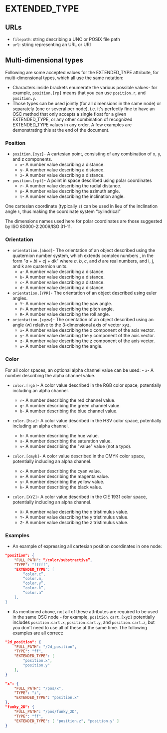 # EXTENDED_TYPE

## URLs

- `filepath`: string describing a UNC or POSIX file path
- `url`: string representing an URL or URI

## Multi-dimensional types

Following are some accepted values for the EXTENDED_TYPE attribute, for multi-dimensional types, which all use the same notation:
- Characters inside brackets enumerate the various possible values- for example, `position.[rp]` means that you can use `position.r`, and `position.y`.
-  Those types can be used jointly (for all dimensions in the same node) or separately (one or several per node), i.e. it's perfectly fine to have an OSC method that only accepts a single float for a given EXTENDED_TYPE, or any other combination of recognized EXTENDED_TYPE values in any order. A few examples are demonstrating this at the end of the document.


### Position

- `position.[xyz]`- A cartesian point, consisting of any combination of x, y, and z components.
  - `x`- A number value describing a distance.
  - `y`- A number value describing a distance.
  - `z`- A number value describing a distance.
- `position.[rpt]`- A point in space described using polar coordinates
  - `r`- A number value describing the radial distance.
  - `p`- A number value describing the azimuth angle.
  - `t`- A number value describing the inclination angle.

One cartesian coordinate (typically `z`) can be used in lieu of the inclination angle `t`, thus making the coordinate system “cylindrical”

The dimensions names used here for polar coordinates are those suggested by ISO 80000-2:2009/ISO 31-11.


### Orientation

- `orientation.[abcd]`- The orientation of an object described using the quaternion number system, which extends complex numbers , in the form "*a* + *b*i + *c*j + *d*k" where *a*, *b*, *c*, and *d* are real numbers, and i, j, and k are quaternion units.
  - `a`- A number value describing a distance.
  - `b`- A number value describing a distance.
  - `c`- A number value describing a distance.
  - `d`- A number value describing a distance.
- `orientation.[YPR]`- The orientation of an object described using euler angles.
  - `Y`- A number value describing the yaw angle.
  - `P`- A number value describing the pitch angle.
  - `R`- A number value describing the roll angle.
- `orientation.[xyzw]`- The orientation of an object described using an angle (w) relative to the 3-dimensional axis of vector xyz.
  - `x`- A number value describing the x component of the axis vector.
  - `y`- A number value describing the y component of the axis vector.
  - `z`- A number value describing the z component of the axis vector.
  - `w`- A number value describing the angle.

### Color

For all color spaces, an optional alpha channel value can be used:
 	- `a`- A number describing the alpha channel value.

- `color.[rgb]`- A color value described in the RGB color space, potentially including an alpha channel.
  - `r`- A number describing the red channel value.
  - `g`- A number describing the green channel value.
  - `b`- A number describing the blue channel value.
 
- `color.[hsv]`- A color value described in the HSV color space, potentially including an alpha channel.
  - `h`- A number describing the hue value.
  - `s`- A number describing the saturation value.
  - `v`- A number describing the "value" value (not a typo).

- `color.[cmyk]`- A color value described in the CMYK color space, potentially including an alpha channel.
  - `c`- A number describing the cyan value.
  - `m`- A number describing the magenta value.
  - `y`- A number describing the yellow value.
  - `k`- A number describing the black value.

- `color.[XYZ]`- A color value described in the CIE 1931 color space, potentially including an alpha channel.
  - `X`- A number value describing the x tristimulus value.
  - `Y`- A number value describing the y tristimulus value.
  - `Z`- A number value describing the z tristimulus value.


### Examples 

- An example of expressing all cartesian position coordinates in one node:
~~~json
"position": {
	"FULL_PATH": “/color/substractive”,
	"TYPE": "fffff”,
	"EXTENDED_TYPE": [
		“color.c”,
		“color.m,
		“color.y”,
		“color.k”,
		“color.a”
	],
}
~~~
- As mentioned above, not all of these attributes are required to be used in the same OSC node - for example, `position.cart.[xyz]` potentially includes `position.cart.x`, `position.cart.y`, and `position.cart.z`, but you don't need to use all of these at the same time.  The following examples are all correct:
~~~json
"2d_position": {
	"FULL_PATH": "/2d_position",
	"TYPE": "ff",
	"EXTENDED_TYPE": [
		"position.x",
		"position.y"
	],
}
~~~
~~~json
"x": {
	"FULL_PATH": "/pos/x",
	"TYPE": "i",
	"EXTENDED_TYPE": "position.x"
},
"funky_2D": {
	"FULL_PATH": "/pos/funky_2D",
	"TYPE": "ff",
	"EXTENDED_TYPE": [ "position.z", "position.y" ]
}
~~~
